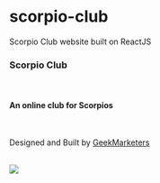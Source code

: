# scorpio-club
Scorpio Club website built on ReactJS

<h3>Scorpio Club</h3>
<br />
<h4>An online club for Scorpios</h4>
<br />
<p>Designed and Built by <a href="http/www.geekmarketers.xyz">GeekMarketers</a></p>
<br />
<img src="./src/screenshot/home.jpg" />